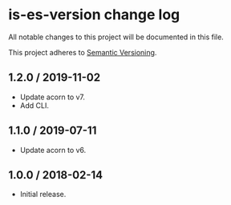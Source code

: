 # is-es-version change log

All notable changes to this project will be documented in this file.

This project adheres to [Semantic Versioning](http://semver.org/).

## 1.2.0 / 2019-11-02

 * Update acorn to v7.
 * Add CLI.

## 1.1.0 / 2019-07-11

 * Update acorn to v6.

## 1.0.0 / 2018-02-14

 * Initial release.
